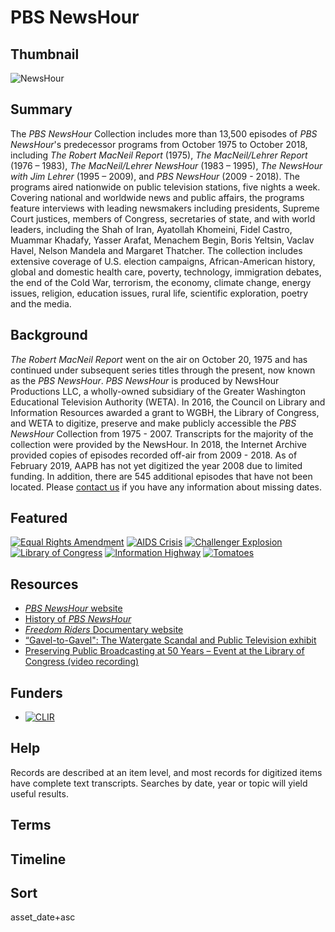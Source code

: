 # PBS NewsHour

## Thumbnail

![NewsHour](https://s3.amazonaws.com/americanarchive.org/special-collections/NewsHour.jpg "NewsHour")

## Summary

The *PBS NewsHour* Collection includes more than 13,500 episodes of *PBS NewsHour*'s predecessor programs from October 1975 to October 2018, including *The Robert MacNeil Report* (1975), *The MacNeil/Lehrer Report* (1976 – 1983), *The MacNeil/Lehrer NewsHour* (1983 – 1995), *The NewsHour with Jim Lehrer* (1995 – 2009), and *PBS NewsHour* (2009 - 2018). The programs aired nationwide on public television stations, five nights a week. Covering national and worldwide news and public affairs, the programs feature interviews with leading newsmakers including presidents, Supreme Court justices, members of Congress, secretaries of state, and with world leaders, including the Shah of Iran, Ayatollah Khomeini, Fidel Castro, Muammar Khadafy, Yasser Arafat, Menachem Begin, Boris Yeltsin, Vaclav Havel, Nelson Mandela and Margaret Thatcher. The collection includes extensive coverage of U.S. election campaigns, African-American history, global and domestic health care, poverty, technology, immigration debates, the end of the Cold War, terrorism, the economy, climate change, energy issues, religion, education issues, rural life, scientific exploration, poetry and the media.

## Background

*The Robert MacNeil Report* went on the air on October 20, 1975 and has continued under subsequent series titles through the present, now known as the *PBS NewsHour*. *PBS NewsHour* is produced by NewsHour Productions LLC, a wholly-owned subsidiary of the Greater Washington Educational Television Authority (WETA). In 2016, the Council on Library and Information Resources awarded a grant to WGBH, the Library of Congress, and WETA to digitize, preserve and make publicly accessible the *PBS NewsHour* Collection from 1975 - 2007. Transcripts for the majority of the collection were provided by the NewsHour. In 2018, the Internet Archive provided copies of episodes recorded off-air from 2009 - 2018. As of February 2019, AAPB has not yet digitized the year 2008 due to limited funding. In addition, there are 545 additional episodes that have not been located. Please [contact us](http://americanarchive.org/contact-us) if you have any information about missing dates.

## Featured

[![Equal Rights Amendment](https://s3.amazonaws.com/americanarchive.org/special-collections/cpb-aacip_507-gb1xd0rh4r.jpg)](/catalog/cpb-aacip_507-gb1xd0rh4r)
[![AIDS Crisis](https://s3.amazonaws.com/americanarchive.org/special-collections/cpb-aacip_507-154dn40c26.jpg)](/catalog/cpb-aacip_507-154dn40c26)
[![Challenger Explosion](https://s3.amazonaws.com/americanarchive.org/special-collections/cpb-aacip_507-3775t3gk14.jpg)](/catalog/cpb-aacip_507-3775t3gk14)
[![Library of Congress](https://s3.amazonaws.com/americanarchive.org/special-collections/cpb-aacip_507-610vq2ss0n.jpg)](/catalog/cpb-aacip_507-610vq2ss0n)
[![Information Highway](https://s3.amazonaws.com/americanarchive.org/special-collections/cpb-aacip_507-nk3610wp6s.jpg)](/catalog/cpb-aacip_507-nk3610wp6s)
[![Tomatoes](https://s3.amazonaws.com/americanarchive.org/special-collections/cpb-aacip_507-z31ng4hp5t.jpg)](/catalog/cpb-aacip_507-z31ng4hp5t)

## Resources

- [*PBS NewsHour* website](https://www.pbs.org/newshour/)
- [History of *PBS NewsHour*](https://www.pbs.org/newshour/about/history)
- [<em>Freedom Riders</em> Documentary website](http://www.pbs.org/wgbh/americanexperience/films/freedomriders/)
- [“Gavel-to-Gavel": The Watergate Scandal and Public Television exhibit](http://americanarchive.org/exhibits/watergate)
- [Preserving Public Broadcasting at 50 Years – Event at the Library of Congress (video recording)](https://www.youtube.com/watch?v=cHsceZqsH2M&t=)

## Funders

- [![CLIR](https://s3.amazonaws.com/americanarchive.org/org-logos/clir_logo.png "CLIR Logo")](https://www.clir.org/)

## Help

Records are described at an item level, and most records for digitized items have complete text transcripts. Searches by date, year or topic will yield useful results.

## Terms


## Timeline


## Sort

asset_date+asc

